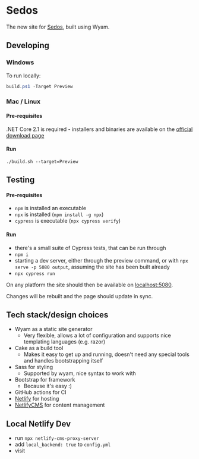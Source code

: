 # Sedos

The new site for [Sedos](https://www.sedos.co.uk), built using Wyam.

## Developing

### Windows
To run locally:

```powershell
build.ps1 -Target Preview
```

### Mac / Linux

#### Pre-requisites
.NET Core 2.1 is required - installers and binaries are available on the [official download page](https://dotnet.microsoft.com/download/dotnet-core/2.1) 

#### Run
```shell
./build.sh --target=Preview
```

## Testing

#### Pre-requisites
- `npm` is installed an executable
- `npx` is installed (`npm install -g npx`)
- `cypress` is executable (`npx cypress verify`)

#### Run
- there's a small suite of Cypress tests, that can be run through
- `npm i`
- starting a dev server, either through the preview command, or with `npx serve -p 5080 output`, assuming the site has been built already
- `npx cypress run`

On any platform the site should then be available on [localhost:5080](http://localhost:5080).

Changes will be rebuilt and the page should update in sync.

## Tech stack/design choices

- Wyam as a static site generator
  - Very flexible, allows a lot of configuration and supports nice templating languages (e.g. razor)
- Cake as a build tool
  - Makes it easy to get up and running, doesn't need any special tools and handles bootstrapping itself
- Sass for styling
  - Supported by wyam, nice syntax to work with
- Bootstrap for framework
  - Because it's easy :)
- GitHub actions for CI
- [Netlify](https://www.netlify.com/) for hosting
- [NetlifyCMS](https://www.netlifycms.org/) for content management 

## Local Netlify Dev
- run `npx netlify-cms-proxy-server`
- add `local_backend: true` to `config.yml`
- visit [](http://localhost:5080/admin/#/)

